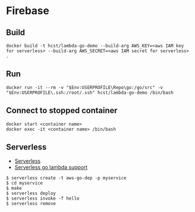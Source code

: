 # Firebase

## Build

```
docker build -t hcst/lambda-go-demo --build-arg AWS_KEY=<aws IAM key for serverless> --build-arg AWS_SECRET=<aws IAM secret for serverless> .
```

## Run

```
docker run -it --rm -v "$Env:USERPROFILE\Repo\go:/go/src" -v "$Env:USERPROFILE\.ssh:/root/.ssh" hcst/lambda-go-demo /bin/bash
```

## Connect to stopped container

```
docker start <container name>
docker exec -it <container name> /bin/bash
```

## Serverless
* [Serverless](https://serverless.com/)
* [Serverless go lambda support](https://serverless.com/blog/framework-example-golang-lambda-support/)

```
$ serverless create -t aws-go-dep -p myservice
$ cd myservice
$ make
$ serverless deploy
$ serverless invoke -f hello
$ serverless remove
```
